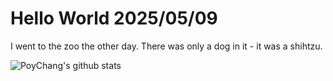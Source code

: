 # Hello World 2025/05/09

I went to the zoo the other day. There was only a dog in it - it was a shihtzu.

![PoyChang's github stats](https://github-readme-stats.vercel.app/api?username=poychang&show_icons=true&theme=dracula)
